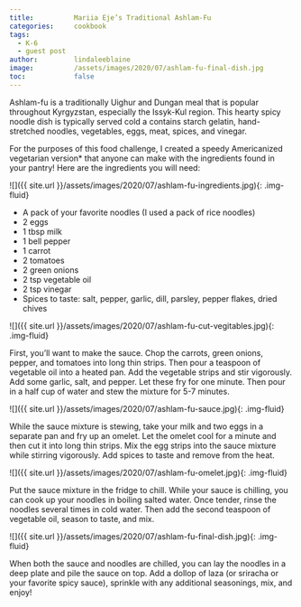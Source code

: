 ```yaml
---
title: 			Mariia Eje’s Traditional Ashlam-Fu
categories:		cookbook
tags:
  - K-6
  - guest post
author:			lindaleeblaine
image:			/assets/images/2020/07/ashlam-fu-final-dish.jpg
toc: 			false
---
```



Ashlam-fu is a traditionally Uighur and Dungan meal that is popular throughout Kyrgyzstan, especially the Issyk-Kul region. This hearty spicy noodle dish is typically served cold a contains starch gelatin, hand-stretched noodles, vegetables, eggs, meat, spices, and vinegar. 

For the purposes of this food challenge, I created a speedy Americanized vegetarian version* that anyone can make with the ingredients found in your pantry! Here are the ingredients you will need:

![]({{ site.url }}/assets/images/2020/07/ashlam-fu-ingredients.jpg){: .img-fluid}

- A pack of your favorite noodles (I used a pack of rice noodles)
- 2 eggs
- 1 tbsp milk
- 1 bell pepper
- 1 carrot
- 2 tomatoes
- 2 green onions
- 2 tsp vegetable oil
- 2 tsp vinegar
- Spices to taste: salt, pepper, garlic, dill, parsley, pepper flakes, dried chives

![]({{ site.url }}/assets/images/2020/07/ashlam-fu-cut-vegitables.jpg){: .img-fluid}

First, you’ll want to make the sauce. Chop the carrots, green onions, pepper, and tomatoes into long thin strips. Then pour a teaspoon of vegetable oil into a heated pan. Add the vegetable strips and stir vigorously. Add some garlic, salt, and pepper. Let these fry for one minute. Then pour in a half cup of water and stew the mixture for 5-7 minutes.

![]({{ site.url }}/assets/images/2020/07/ashlam-fu-sauce.jpg){: .img-fluid}

While the sauce mixture is stewing, take your milk and two eggs in a separate pan and fry up an omelet. Let the omelet cool for a minute and then cut it into long thin strips. Mix the egg strips into the sauce mixture while stirring vigorously. Add spices to taste and remove from the heat.

![]({{ site.url }}/assets/images/2020/07/ashlam-fu-omelet.jpg){: .img-fluid}

Put the sauce mixture in the fridge to chill. While your sauce is chilling, you can cook up your noodles in boiling salted water. Once tender, rinse the noodles several times in cold water. Then add the second teaspoon of vegetable oil, season to taste, and mix.

![]({{ site.url }}/assets/images/2020/07/ashlam-fu-final-dish.jpg){: .img-fluid}

When both the sauce and noodles are chilled, you can lay the noodles in a deep plate and pile the sauce on top. Add a dollop of laza (or sriracha or your favorite spicy sauce), sprinkle with any additional seasonings, mix, and enjoy!